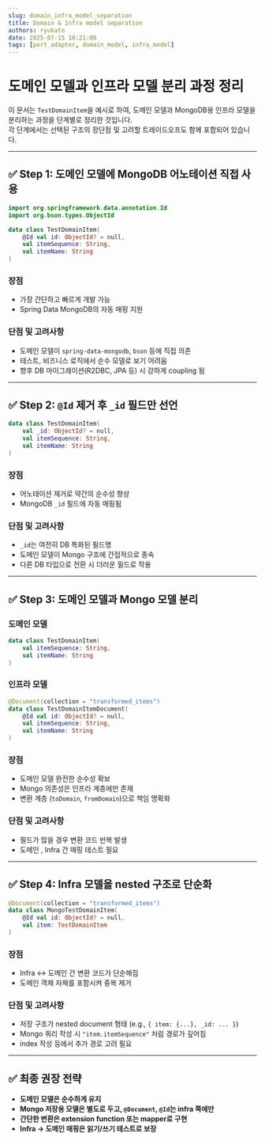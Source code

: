 ```yaml
---
slug: domain_infra_model_separation 
title: Domain & Infra model separation
authors: ryukato
date: 2025-07-15 10:21:00
tags: [port_adapter, domain_model, infra_model]
---
```


<!-- truncate -->

# 도메인 모델과 인프라 모델 분리 과정 정리

이 문서는 `TestDomainItem`을 예시로 하여, 도메인 모델과 MongoDB용 인프라 모델을 분리하는 과정을 단계별로 정리한 것입니다.  
각 단계에서는 선택된 구조의 장단점 및 고려할 트레이드오프도 함께 포함되어 있습니다.

---

## ✅ Step 1: 도메인 모델에 MongoDB 어노테이션 직접 사용

```kotlin
import org.springframework.data.annotation.Id
import org.bson.types.ObjectId

data class TestDomainItem(
    @Id val id: ObjectId? = null,
    val itemSequence: String,
    val itemName: String
)
```

### 장점
- 가장 간단하고 빠르게 개발 가능
- Spring Data MongoDB의 자동 매핑 지원

### 단점 및 고려사항
- 도메인 모델이 `spring-data-mongodb`, `bson` 등에 직접 의존
- 테스트, 비즈니스 로직에서 순수 모델로 보기 어려움
- 향후 DB 마이그레이션(R2DBC, JPA 등) 시 강하게 coupling 됨

---

## ✅ Step 2: `@Id` 제거 후 `_id` 필드만 선언

```kotlin
data class TestDomainItem(
    val _id: ObjectId? = null,
    val itemSequence: String,
    val itemName: String
)
```

### 장점
- 어노테이션 제거로 약간의 순수성 향상
- MongoDB `_id` 필드에 자동 매핑됨

### 단점 및 고려사항
- `_id`는 여전히 DB 특화된 필드명
- 도메인 모델이 Mongo 구조에 간접적으로 종속
- 다른 DB 타입으로 전환 시 더러운 필드로 작용

---

## ✅ Step 3: 도메인 모델과 Mongo 모델 분리

### 도메인 모델

```kotlin
data class TestDomainItem(
    val itemSequence: String,
    val itemName: String
)
```

### 인프라 모델

```kotlin
@Document(collection = "transformed_items")
data class TestDomainItemDocument(
    @Id val id: ObjectId? = null,
    val itemSequence: String,
    val itemName: String
)
```

### 장점
- 도메인 모델 완전한 순수성 확보
- Mongo 의존성은 인프라 계층에만 존재
- 변환 계층 (`toDomain`, `fromDomain`)으로 책임 명확화

### 단점 및 고려사항
- 필드가 많을 경우 변환 코드 반복 발생
- 도메인 , Infra 간 매핑 테스트 필요

---

## ✅ Step 4: Infra 모델을 nested 구조로 단순화

```kotlin
@Document(collection = "transformed_items")
data class MongoTestDomainItem(
    @Id val id: ObjectId? = null,
    val item: TestDomainItem
)
```

### 장점
- Infra ↔ 도메인 간 변환 코드가 단순해짐
- 도메인 객체 자체를 포함시켜 중복 제거

### 단점 및 고려사항
- 저장 구조가 nested document 형태 (e.g., `{ item: {...}, _id: ... }`)
- Mongo 쿼리 작성 시 `"item.itemSequence"` 처럼 경로가 깊어짐
- index 작성 등에서 추가 경로 고려 필요

---

## ✅ 최종 권장 전략

- **도메인 모델은 순수하게 유지**
- **Mongo 저장용 모델은 별도로 두고, `@Document`, `@Id`는 infra 쪽에만**
- **간단한 변환은 extension function 또는 mapper로 구현**
- **Infra → 도메인 매핑은 읽기/쓰기 테스트로 보장**